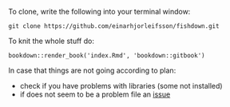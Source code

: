 To clone, write the following into your terminal window:

```
git clone https://github.com/einarhjorleifsson/fishdown.git
```

To knit the whole stuff do:

```
bookdown::render_book('index.Rmd', 'bookdown::gitbook')
```

In case that things are not going according to plan:

* check if you have problems with libraries (some not installed)
* if does not seem to be a problem file an [issue](https://github.com/einarhjorleifsson/fishdown/issues)



